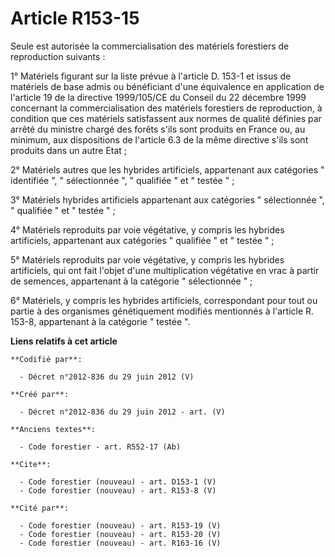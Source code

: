 # Article R153-15

Seule est autorisée la commercialisation des matériels forestiers de reproduction suivants :

1° Matériels figurant sur la liste prévue à l'article D. 153-1 et issus de matériels de base admis ou bénéficiant d'une
équivalence en application de l'article 19 de la directive 1999/105/CE du Conseil du 22 décembre 1999 concernant la
commercialisation des matériels forestiers de reproduction, à condition que ces matériels satisfassent aux normes de qualité
définies par arrêté du ministre chargé des forêts s'ils sont produits en France ou, au minimum, aux dispositions de l'article
6.3 de la même directive s'ils sont produits dans un autre Etat ;

2° Matériels autres que les hybrides artificiels, appartenant aux catégories " identifiée ", " sélectionnée ", " qualifiée "
et " testée " ;

3° Matériels hybrides artificiels appartenant aux catégories " sélectionnée ", " qualifiée " et " testée " ;

4° Matériels reproduits par voie végétative, y compris les hybrides artificiels, appartenant aux catégories " qualifiée " et
" testée " ;

5° Matériels reproduits par voie végétative, y compris les hybrides artificiels, qui ont fait l'objet d'une multiplication
végétative en vrac à partir de semences, appartenant à la catégorie " sélectionnée " ;

6° Matériels, y compris les hybrides artificiels, correspondant pour tout ou partie à des organismes génétiquement modifiés
mentionnés à l'article R. 153-8, appartenant à la catégorie " testée ".

**Liens relatifs à cet article**

	**Codifié par**:

	  - Décret n°2012-836 du 29 juin 2012 (V)

	**Créé par**:

	  - Décret n°2012-836 du 29 juin 2012 - art. (V)

	**Anciens textes**:

	  - Code forestier - art. R552-17 (Ab)

	**Cite**:

	  - Code forestier (nouveau) - art. D153-1 (V)
	  - Code forestier (nouveau) - art. R153-8 (V)

	**Cité par**:

	  - Code forestier (nouveau) - art. R153-19 (V)
	  - Code forestier (nouveau) - art. R153-20 (V)
	  - Code forestier (nouveau) - art. R163-16 (V)
